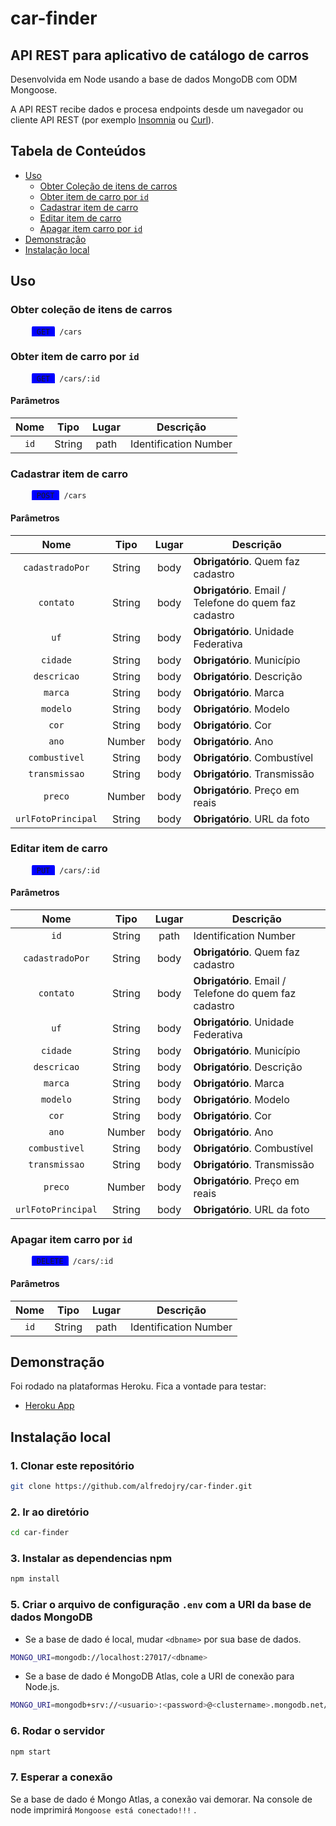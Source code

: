 <style type='text/css'>
    .http {
        background-color: blue;
        padding: 4px;
        padding-left: 8px;
        padding-right: 8px;
        border-radius: 5px;
    }
</style>

# car-finder

## API REST para aplicativo de catálogo de carros
Desenvolvida em Node usando a base de dados MongoDB com ODM Mongoose.

A API REST recibe dados e procesa endpoints desde um navegador ou cliente API REST (por exemplo [Insomnia](https://insomnia.rest/) ou [Curl](https://curl.se/docs/manual.html)).

## Tabela de Conteúdos

- [Uso](#uso)
    * [Obter Coleção de itens de carros](#obter-coleção-de-itens-de-carros)
    * [Obter item de carro por `id`](#obter-item-de-carro-por-id)
    * [Cadastrar item de carro](#cadastrar-item-de-carro)
    * [Editar item de carro](#editar-item-de-carro)
    * [Apagar item carro por `id`](#apagar-item-carro-por-id)
- [Demonstraçâo](#demonstração)
- [Instalação local](#instalação-local)

## Uso

### Obter coleção de itens de carros

<pre>
    <code><span class='http'>GET</span> /cars</code>
</pre>

### Obter item de carro por `id`

<pre>
    <code><span class='http'>GET</span> /cars/:id</code>
</pre>

#### Parâmetros

| Nome | Tipo | Lugar | Descrição |
|:-:|:-:|:-:|-|
| `id` | String | path | Identification Number |

### Cadastrar item de carro

<pre>
    <code><span class='http'>POST</span> /cars</code>
</pre>

#### Parâmetros

| Nome | Tipo | Lugar | Descrição |
|:-:|:-:|:-:|-|
| `cadastradoPor` | String | body | **Obrigatório**. Quem faz cadastro |
| `contato` | String | body | **Obrigatório**. Email / Telefone do quem faz cadastro |
| `uf` | String | body | **Obrigatório**. Unidade Federativa |
| `cidade` | String | body | **Obrigatório**. Município |
| `descricao` | String | body | **Obrigatório**. Descrição |
| `marca` | String | body | **Obrigatório**. Marca |
| `modelo` | String | body | **Obrigatório**. Modelo |
| `cor` | String | body | **Obrigatório**. Cor |
| `ano` | Number | body | **Obrigatório**. Ano |
| `combustivel` | String | body | **Obrigatório**. Combustível |
| `transmissao` | String | body | **Obrigatório**. Transmissão |
| `preco` | Number | body | **Obrigatório**. Preço em reais |
| `urlFotoPrincipal` | String | body | **Obrigatório**. URL da foto |

### Editar item de carro

<pre>
    <code><span class='http'>PUT</span> /cars/:id</code>
</pre>

#### Parâmetros

| Nome | Tipo | Lugar | Descrição |
|:-:|:-:|:-:|-|
| `id` | String | path | Identification Number |
| `cadastradoPor` | String | body | **Obrigatório**. Quem faz cadastro |
| `contato` | String | body | **Obrigatório**. Email / Telefone do quem faz cadastro |
| `uf` | String | body | **Obrigatório**. Unidade Federativa |
| `cidade` | String | body | **Obrigatório**. Município |
| `descricao` | String | body | **Obrigatório**. Descrição |
| `marca` | String | body | **Obrigatório**. Marca |
| `modelo` | String | body | **Obrigatório**. Modelo |
| `cor` | String | body | **Obrigatório**. Cor |
| `ano` | Number | body | **Obrigatório**. Ano |
| `combustivel` | String | body | **Obrigatório**. Combustível |
| `transmissao` | String | body | **Obrigatório**. Transmissão |
| `preco` | Number | body | **Obrigatório**. Preço em reais |
| `urlFotoPrincipal` | String | body | **Obrigatório**. URL da foto |

### Apagar item carro por `id`

<pre>
    <code><span class='http'>DELETE</span> /cars/:id</code>
</pre>

#### Parâmetros

| Nome | Tipo | Lugar | Descrição |
|:-:|:-:|:-:|-|
| `id` | String | path | Identification Number |

## Demonstração
Foi rodado na plataformas Heroku. Fica a vontade para testar:

* [Heroku App](https://carfinder-toti.herokuapp.com/)

## Instalação local

### 1. Clonar este repositório

```sh
git clone https://github.com/alfredojry/car-finder.git
```

### 2. Ir ao diretório

```sh
cd car-finder
```

### 3. Instalar as dependencias npm

```sh
npm install
```

### 5. Criar o arquivo de configuração `.env` com a URI da base de dados MongoDB

* Se a base de dado é local, mudar `<dbname>` por sua base de dados.

```sh
MONGO_URI=mongodb://localhost:27017/<dbname>
```

* Se a base de dado é MongoDB Atlas, cole a URI de conexão para Node.js.

```sh
MONGO_URI=mongodb+srv://<usuario>:<password>@<clustername>.mongodb.net/<dbname>?retryWrites=true&w=majority
```

### 6. Rodar o servidor

```sh
npm start
```

### 7. Esperar a conexão
Se a base de dado é Mongo Atlas, a conexão vai demorar. Na console de node imprimirá `Mongoose está conectado!!!` .
